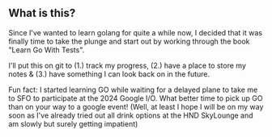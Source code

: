## What is this?

Since I've wanted to learn golang for quite a while now,
I decided that it was finally time to take the plunge and start out by working through the book "Learn Go With Tests".

I'll put this on git to (1.) track my progress, (2.) have a place to store my notes & (3.) have something I can look back on in the future.

Fun fact: 
I started learning GO while waiting for a delayed plane to take me to SFO to participate at the 2024 Google I/O.
What better time to pick up GO than on your way to a google event! (Well, at least I hope I will be on my way soon as I've already tried out all drink options at the HND SkyLounge and am slowly but surely getting impatient)
